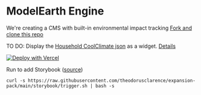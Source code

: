 # ModelEarth Engine

We're creating a CMS with built-in environmental impact tracking
[Fork and clone this repo](https://github.com/modelearth/engine)

TO DO: Display the [Household CoolClimate json](public/static/json/household-coolclimate.json) as a widget. [Details](https://model.earth/community/projects/#widgets)

[![Deploy with Vercel](https://vercel.com/button)](https://vercel.com/new/git/external?repository-url=https://github.com/modelearth/engine)

Run to add Storybook ([source](https://theodorusclarence.com/blog/nextjs-storybook-tailwind))

	curl -s https://raw.githubusercontent.com/theodorusclarence/expansion-pack/main/storybook/trigger.sh | bash -s

<!-- Didn't work, but took a screenshot of settings added in case they have an impact.
[Steps for adding storybook](https://nebulab.com/blog/nextjs-tailwind-storybook) to the following.
-->